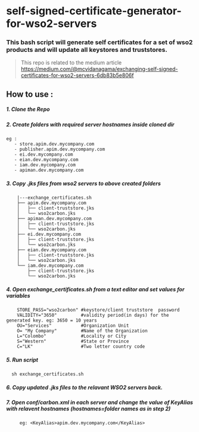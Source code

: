 # self-signed-certificate-generator-for-wso2-servers

### This bash script will generate self certificates for a set of wso2 products and will update all keystores and truststores.

> This repo is related to the medium article https://medium.com/@mcvidanagama/exchanging-self-signed-certificates-for-wso2-servers-6db83b5e806f

## How to use :
##### 1. Clone the Repo
##### 2. Create folders with required server hostnames inside cloned dir
    eg : 
       - store.apim.dev.mycompany.com
       - publisher.apim.dev.mycompany.com
       - ei.dev.mycompany.com
       - eian.dev.mycompany.com
       - iam.dev.mycompany.com
       - apiman.dev.mycompany.com

##### 3. Copy .jks files from wso2 servers to above created folders
        |---exchange_certificates.sh
        ├── apim.dev.mycompany.com
        │   ├── client-truststore.jks
        │   └── wso2carbon.jks
        ├── apiman.dev.mycompany.com
        │   ├── client-truststore.jks
        │   └── wso2carbon.jks
        ├── ei.dev.mycompany.com
        │   ├── client-truststore.jks
        │   └── wso2carbon.jks
        ├── eian.dev.mycompany.com
        │   ├── client-truststore.jks
        │   └── wso2carbon.jks
        └── iam.dev.mycompany.com
            ├── client-truststore.jks
            └── wso2carbon.jks
##### 4. Open exchange_certificates.sh from a text editor and set values for variables
        STORE_PASS="wso2carbon" #keystore/client truststore  password
        VALIDITY="3650"         #validity period(in days) for the generated key. eg: 3650 = 10 years
        OU="Services"           #Organization Unit
        O= "My Company"         #Name of the Organization
        L="Colombo"             #Locality or City   
        S="Western"             #State or Province
        C="LK"                  #Two letter country code


##### 5. Run script
      sh exchange_certificates.sh

##### 6. Copy updated .jks files to the relavant WSO2 servers back.

##### 7. Open conf/carbon.xml in each server and change the value of *KeyAlias* with relavent hostnames (hostnames=folder names as in step 2)
         eg: <KeyAlias>apim.dev.mycompany.com</KeyAlias>
